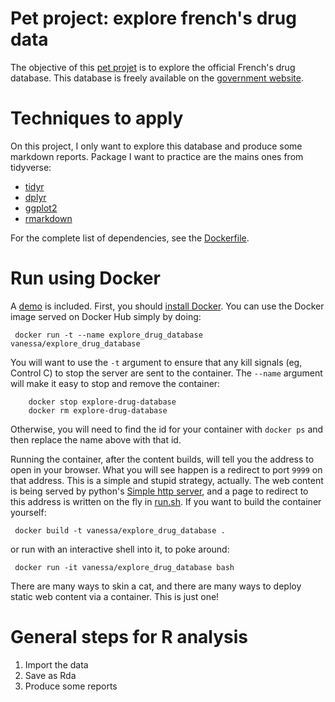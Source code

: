 # Pet project: explore french's drug data

The objective of this [pet projet](http://blog.jom.link/data_science_pet_project.html) is to explore the official French's drug database. This database is freely available on the [government website](http://base-donnees-publique.medicaments.gouv.fr/telechargement.php). 

# Techniques to apply

On this project, I only want to explore this database and produce some markdown reports. Package I want to practice are the mains ones from tidyverse:

- [tidyr](https://github.com/tidyverse/tidyr)
- [dplyr](https://github.com/hadley/dplyr)
- [ggplot2](https://github.com/tidyverse/ggplot2)
- [rmarkdown](https://github.com/rstudio/rmarkdown)

For the complete list of dependencies, see the [Dockerfile](Dockerfile).

# Run using Docker
A [demo](https://vsoch.github.io/explore_drug_database/demo/) is included. First, you should [install Docker](https://docs.docker.com/engine/installation/). You can use the Docker image served on Docker Hub simply by doing:

     docker run -t --name explore_drug_database vanessa/explore_drug_database

You will want to use the `-t` argument to ensure that any kill signals (eg, Control C) to stop the server are sent to the container. The `--name` argument will make it easy to stop and remove the container:

        docker stop explore-drug-database
        docker rm explore-drug-database

Otherwise, you will need to find the id for your container with `docker ps` and then replace the name above with that id.

Running the container, after the content builds, will tell you the address to open in your browser. What you will see happen is a redirect to port `9999` on that address. This is a simple and stupid strategy, actually. The web content is being served by python's [Simple http server](https://docs.python.org/2/library/simplehttpserver.html), and a page to redirect to this address is written on the fly in [run.sh](run.sh). If you want to build the container yourself:

     docker build -t vanessa/explore_drug_database .

or run with an interactive shell into it, to poke around:

     docker run -it vanessa/explore_drug_database bash

There are many ways to skin a cat, and there are many ways to deploy static web content via a container. This is just one!


# General steps for R analysis

1. Import the data
2. Save as Rda
3. Produce some reports
